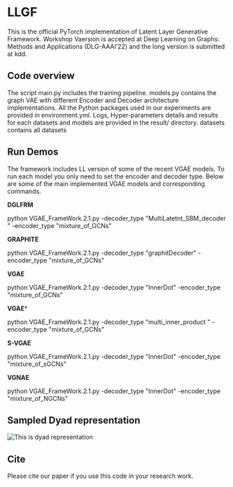 # LLGF

This is the official PyTorch implementation of Latent Layer Generative Framework. 
Workshop Vaersion is accepted at Deep Learning on Graphs: Methods and Applications (DLG-AAAI’22) and the long version is submitted at kdd.

## Code overview

The script main.py includes the training
pipeline. models.py contains the graph VAE with different
Encoder and Decoder architecture implementations. All the
Python packages used in our experiments are provided
in environment.yml. Logs, Hyper-parameters details and
results for each datasets and models are provided in the
result/ directory. datasets contains all datasets

## Run Demos

The framework includes LL version of some of the recent VGAE models.  To run each model you only need to set the encoder and decoder type. Below are some of the main implemented VGAE models and corresponding commands.

**DGLFRM**

python VGAE_FrameWork.2.1.py  -decoder_type "MultiLatetnt_SBM_decoder " -encoder_type "mixture_of_GCNs" 

**GRAPHITE**

python VGAE_FrameWork.2.1.py   -decoder_type "graphitDecoder" -encoder_type "mixture_of_GCNs"

**VGAE**

python VGAE_FrameWork.2.1.py -decoder_type "InnerDot" -encoder_type "mixture_of_GCNs" 

**VGAE***

python VGAE_FrameWork.2.1.py  -decoder_type "multi_inner_product " -encoder_type "mixture_of_GCNs" 

**S-VGAE**

python VGAE_FrameWork.2.1.py   -decoder_type "InnerDot" -encoder_type "mixture_of_sGCNs" 

**VGNAE**

python VGAE_FrameWork.2.1.py  -decoder_type "InnerDot" -encoder_type "mixture_of_NGCNs" 


## Sampled Dyad representation
![This is dyad representation](https://github.com/kiarashza/LLGF/blob/master/result/DyadRepresentation/NodeFeaturepairVisulizerACM1MultiLatetnt_SBM_decoder_tsne_graph.png)

## Cite
Please cite our paper if you use this code in your research work.

